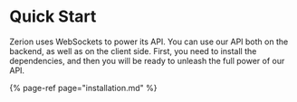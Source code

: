 # Quick Start

Zerion uses WebSockets to power its API. You can use our API both on the backend, as well as on the client side. First, you need to install the dependencies, and then you will be ready to unleash the full power of our API. 

{% page-ref page="installation.md" %}



